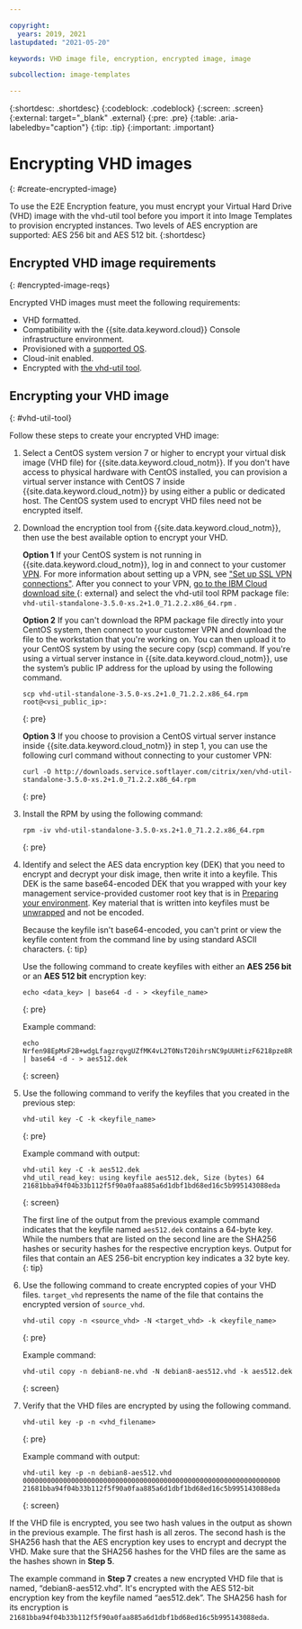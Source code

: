 ```yaml
---

copyright:
  years: 2019, 2021
lastupdated: "2021-05-20"

keywords: VHD image file, encryption, encrypted image, image

subcollection: image-templates

---
```


{:shortdesc: .shortdesc}
{:codeblock: .codeblock}
{:screen: .screen}
{:external: target="_blank" .external}
{:pre: .pre}
{:table: .aria-labeledby="caption"}
{:tip: .tip}
{:important: .important}


# Encrypting VHD images
{: #create-encrypted-image}

To use the E2E Encryption feature, you must encrypt your Virtual Hard Drive (VHD) image with the vhd-util tool before you import it into Image Templates to provision encrypted instances. Two levels of AES encryption are supported: AES 256 bit and AES 512 bit.
{:shortdesc}

## Encrypted VHD image requirements
{: #encrypted-image-reqs}

Encrypted VHD images must meet the following requirements:

* VHD formatted.
* Compatibility with the {{site.data.keyword.cloud}} Console infrastructure environment.
* Provisioned with a [supported OS](/docs/image-templates/?topic=image-templates-preparing-and-importing-images#preparing-and-importing-images).
* Cloud-init enabled.
* Encrypted with [the vhd-util tool](/docs/image-templates?topic=image-templates-create-encrypted-image#vhd-util-tool).

## Encrypting your VHD image
{: #vhd-util-tool}

Follow these steps to create your encrypted VHD image:

1. Select a CentOS system version 7 or higher to encrypt your virtual disk image (VHD file) for {{site.data.keyword.cloud_notm}}. If you don't have access to physical hardware with CentOS installed, you can provision a virtual server instance with CentOS 7 inside {{site.data.keyword.cloud_notm}} by using either a public or dedicated host. The CentOS system used to encrypt VHD files need not be encrypted itself.

2. Download the encryption tool from {{site.data.keyword.cloud_notm}}, then use the best available option to encrypt your VHD.

   **Option 1** If your CentOS system is not running in {{site.data.keyword.cloud_notm}}, log in and connect to your customer [VPN](https://www.ibm.com/cloud/vpn-access). For more information about setting up a VPN, see ["Set up SSL VPN connections"](https://cloud.ibm.com/docs/iaas-vpn?topic=iaas-vpn-setup-ipsec-vpn). After you connect to your VPN, [go to the IBM Cloud download site ](http://downloads.service.softlayer.com/citrix/xen/){: external} and select the vhd-util tool RPM package file: `vhd-util-standalone-3.5.0-xs.2+1.0_71.2.2.x86_64.rpm` .

   **Option 2** If you can't download the RPM package file directly into your CentOS system, then connect to your customer VPN and download the file to the workstation that you're working on. You can then upload it to your CentOS system by using the secure copy (scp) command. If you're using a virtual server instance in {{site.data.keyword.cloud_notm}}, use the system’s public IP address for the upload by using the following command.

   ```
   scp vhd-util-standalone-3.5.0-xs.2+1.0_71.2.2.x86_64.rpm root@<vsi_public_ip>:
   ```
   {: pre}

   **Option 3** If you choose to provision a CentOS virtual server instance inside {{site.data.keyword.cloud_notm}} in step 1, you can
   use the following curl command without connecting to your customer VPN:

   ```
   curl -O http://downloads.service.softlayer.com/citrix/xen/vhd-util-standalone-3.5.0-xs.2+1.0_71.2.2.x86_64.rpm
   ```
   {: pre}

3. Install the RPM by using the following command:

   ```
   rpm -iv vhd-util-standalone-3.5.0-xs.2+1.0_71.2.2.x86_64.rpm
   ```
   {: pre}

4. Identify and select the AES data encryption key (DEK) that you need to encrypt and decrypt your disk image, then write it into a keyfile. This DEK is the same base64-encoded DEK that you wrapped with your key management service-provided customer root key that is in [Preparing your environment](/docs/image-templates?topic=image-templates-using-end-to-end-e2e-encryption-to-provision-an-encrypted-instance#preparing-your-environment). Key material that is written into keyfiles must be [unwrapped](/docs/key-protect?topic=key-protect-cli-reference#kp-key-command) and not be encoded.

   Because the keyfile isn't base64-encoded, you can't print or view the keyfile content from the command line by using standard ASCII characters.
   {: tip}

   Use the following command to create keyfiles with either an **AES 256 bit** or an **AES 512 bit** encryption key:

   ```
   echo <data_key> | base64 -d - > <keyfile_name>
   ```
   {: pre}

   Example command:

   ```
   echo Nrfen98EpMxF2B+wdgLfagzrqvgUZfMK4vL2T0NsT20ihrsNC9pUUHtizF6218pze8RLCgQ6kwxuE58IWLzgDA== | base64 -d - > aes512.dek
   ```
   {: screen}

5. Use the following command to verify the keyfiles that you created in the previous step:

   ```
   vhd-util key -C -k <keyfile_name>
   ```
   {: pre}

   Example command with output:

   ```
   vhd-util key -C -k aes512.dek
   vhd_util_read_key: using keyfile aes512.dek, Size (bytes) 64
   21681bba94f04b33b112f5f90a0faa885a6d1dbf1bd68ed16c5b995143088eda
   ```
   {: screen}

   The first line of the output from the previous example command indicates that the keyfile named `aes512.dek` contains a 64-byte key. While the numbers that are listed on the second line are the SHA256 hashes or security hashes for the respective encryption keys. Output for files that contain an AES 256-bit encryption key indicates a 32 byte key.
   {: tip}

6. Use the following command to create encrypted copies of your VHD files. `target_vhd` represents the name of the file that contains the encrypted version of `source_vhd`.

   ```
   vhd-util copy -n <source_vhd> -N <target_vhd> -k <keyfile_name>
   ```
   {: pre}    

   Example command:

   ```
   vhd-util copy -n debian8-ne.vhd -N debian8-aes512.vhd -k aes512.dek
   ```
   {: screen}

7. Verify that the VHD files are encrypted by using the following command.

   ```
   vhd-util key -p -n <vhd_filename>
   ```
   {: pre}

   Example command with output:

   ```
   vhd-util key -p -n debian8-aes512.vhd
   0000000000000000000000000000000000000000000000000000000000000000
   21681bba94f04b33b112f5f90a0faa885a6d1dbf1bd68ed16c5b995143088eda
   ```
   {: screen}

If the VHD file is encrypted, you see two hash values in the output as shown in the previous example. The first hash is all zeros. The second hash is the SHA256 hash that the AES encryption key uses to encrypt and decrypt the VHD. Make sure that the SHA256 hashes for the VHD files are the same as the hashes shown in **Step 5**.

The example command in **Step 7** creates a new encrypted VHD file that is named, “debian8-aes512.vhd”. It's encrypted with the AES 512-bit encryption key from the keyfile named “aes512.dek”. The SHA256 hash for its encryption is                                  `21681bba94f04b33b112f5f90a0faa885a6d1dbf1bd68ed16c5b995143088eda`.
